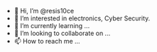 - 👋 Hi, I’m @resis10ce
- 👀 I’m interested in electronics, Cyber Security.
- 🌱 I’m currently learning ...
- 💞️ I’m looking to collaborate on ...
- 📫 How to reach me ...

<!---
resis10ce/resis10ce is a ✨ special ✨ repository because its `README.md` (this file) appears on your GitHub profile.
You can click the Preview link to take a look at your changes.
--->
